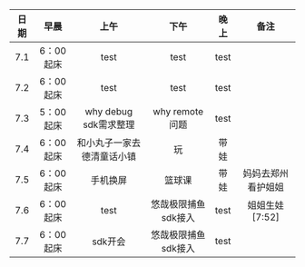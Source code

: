 | 日期   | 早晨 | 上午 | 下午 | 晚上 | 备注 |
| :---:  | :---: | :---: | :---:| :---: | :---: |
| 7.1  | 6：00起床 |   test  |    test  |   test  |        | 
| 7.2  | 6：00起床 |   test  |    test  |   test  |        | 
| 7.3  | 5：00起床 |   why debug <br> sdk需求整理  |    why remote问题  |   test  |        | 
| 7.4  | 6：00起床 |   和小丸子一家去德清童话小镇  |    玩  |   带娃  |        | 
| 7.5  | 6：00起床 |   手机换屏  |    篮球课  |   带娃  |   妈妈去郑州看护姐姐     | 
| 7.6  | 6：00起床 |  test    |  悠哉极限捕鱼sdk接入     |   test   |   姐姐生娃[7:52]     | 
| 7.7  | 6：00起床 |   sdk开会 |  悠哉极限捕鱼sdk接入     |    test  |         | 
